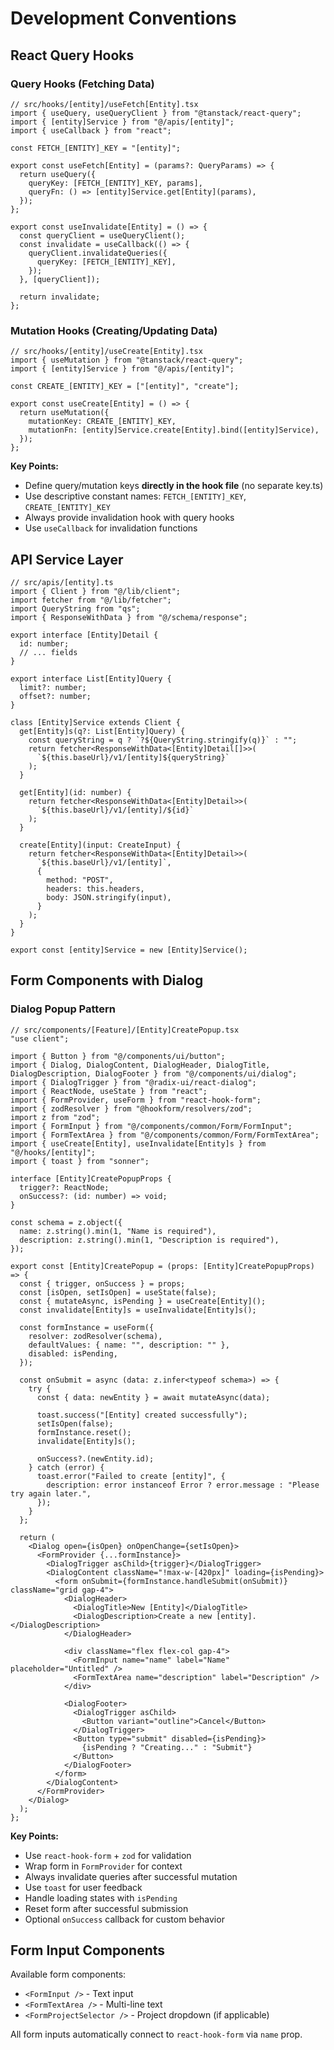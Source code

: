 # Development Conventions

## React Query Hooks

### Query Hooks (Fetching Data)
```tsx
// src/hooks/[entity]/useFetch[Entity].tsx
import { useQuery, useQueryClient } from "@tanstack/react-query";
import { [entity]Service } from "@/apis/[entity]";
import { useCallback } from "react";

const FETCH_[ENTITY]_KEY = "[entity]";

export const useFetch[Entity] = (params?: QueryParams) => {
  return useQuery({
    queryKey: [FETCH_[ENTITY]_KEY, params],
    queryFn: () => [entity]Service.get[Entity](params),
  });
};

export const useInvalidate[Entity] = () => {
  const queryClient = useQueryClient();
  const invalidate = useCallback(() => {
    queryClient.invalidateQueries({
      queryKey: [FETCH_[ENTITY]_KEY],
    });
  }, [queryClient]);

  return invalidate;
};
```

### Mutation Hooks (Creating/Updating Data)
```tsx
// src/hooks/[entity]/useCreate[Entity].tsx
import { useMutation } from "@tanstack/react-query";
import { [entity]Service } from "@/apis/[entity]";

const CREATE_[ENTITY]_KEY = ["[entity]", "create"];

export const useCreate[Entity] = () => {
  return useMutation({
    mutationKey: CREATE_[ENTITY]_KEY,
    mutationFn: [entity]Service.create[Entity].bind([entity]Service),
  });
};
```

**Key Points:**
- Define query/mutation keys **directly in the hook file** (no separate key.ts)
- Use descriptive constant names: `FETCH_[ENTITY]_KEY`, `CREATE_[ENTITY]_KEY`
- Always provide invalidation hook with query hooks
- Use `useCallback` for invalidation functions

## API Service Layer

```tsx
// src/apis/[entity].ts
import { Client } from "@/lib/client";
import fetcher from "@/lib/fetcher";
import QueryString from "qs";
import { ResponseWithData } from "@/schema/response";

export interface [Entity]Detail {
  id: number;
  // ... fields
}

export interface List[Entity]Query {
  limit?: number;
  offset?: number;
}

class [Entity]Service extends Client {
  get[Entity]s(q?: List[Entity]Query) {
    const queryString = q ? `?${QueryString.stringify(q)}` : "";
    return fetcher<ResponseWithData<[Entity]Detail[]>>(
      `${this.baseUrl}/v1/[entity]${queryString}`
    );
  }

  get[Entity](id: number) {
    return fetcher<ResponseWithData<[Entity]Detail>>(
      `${this.baseUrl}/v1/[entity]/${id}`
    );
  }

  create[Entity](input: CreateInput) {
    return fetcher<ResponseWithData<[Entity]Detail>>(
      `${this.baseUrl}/v1/[entity]`,
      {
        method: "POST",
        headers: this.headers,
        body: JSON.stringify(input),
      }
    );
  }
}

export const [entity]Service = new [Entity]Service();
```

## Form Components with Dialog

### Dialog Popup Pattern
```tsx
// src/components/[Feature]/[Entity]CreatePopup.tsx
"use client";

import { Button } from "@/components/ui/button";
import { Dialog, DialogContent, DialogHeader, DialogTitle, DialogDescription, DialogFooter } from "@/components/ui/dialog";
import { DialogTrigger } from "@radix-ui/react-dialog";
import { ReactNode, useState } from "react";
import { FormProvider, useForm } from "react-hook-form";
import { zodResolver } from "@hookform/resolvers/zod";
import z from "zod";
import { FormInput } from "@/components/common/Form/FormInput";
import { FormTextArea } from "@/components/common/Form/FormTextArea";
import { useCreate[Entity], useInvalidate[Entity]s } from "@/hooks/[entity]";
import { toast } from "sonner";

interface [Entity]CreatePopupProps {
  trigger?: ReactNode;
  onSuccess?: (id: number) => void;
}

const schema = z.object({
  name: z.string().min(1, "Name is required"),
  description: z.string().min(1, "Description is required"),
});

export const [Entity]CreatePopup = (props: [Entity]CreatePopupProps) => {
  const { trigger, onSuccess } = props;
  const [isOpen, setIsOpen] = useState(false);
  const { mutateAsync, isPending } = useCreate[Entity]();
  const invalidate[Entity]s = useInvalidate[Entity]s();

  const formInstance = useForm({
    resolver: zodResolver(schema),
    defaultValues: { name: "", description: "" },
    disabled: isPending,
  });

  const onSubmit = async (data: z.infer<typeof schema>) => {
    try {
      const { data: newEntity } = await mutateAsync(data);

      toast.success("[Entity] created successfully");
      setIsOpen(false);
      formInstance.reset();
      invalidate[Entity]s();

      onSuccess?.(newEntity.id);
    } catch (error) {
      toast.error("Failed to create [entity]", {
        description: error instanceof Error ? error.message : "Please try again later.",
      });
    }
  };

  return (
    <Dialog open={isOpen} onOpenChange={setIsOpen}>
      <FormProvider {...formInstance}>
        <DialogTrigger asChild>{trigger}</DialogTrigger>
        <DialogContent className="!max-w-[420px]" loading={isPending}>
          <form onSubmit={formInstance.handleSubmit(onSubmit)} className="grid gap-4">
            <DialogHeader>
              <DialogTitle>New [Entity]</DialogTitle>
              <DialogDescription>Create a new [entity].</DialogDescription>
            </DialogHeader>

            <div className="flex flex-col gap-4">
              <FormInput name="name" label="Name" placeholder="Untitled" />
              <FormTextArea name="description" label="Description" />
            </div>

            <DialogFooter>
              <DialogTrigger asChild>
                <Button variant="outline">Cancel</Button>
              </DialogTrigger>
              <Button type="submit" disabled={isPending}>
                {isPending ? "Creating..." : "Submit"}
              </Button>
            </DialogFooter>
          </form>
        </DialogContent>
      </FormProvider>
    </Dialog>
  );
};
```

**Key Points:**
- Use `react-hook-form` + `zod` for validation
- Wrap form in `FormProvider` for context
- Always invalidate queries after successful mutation
- Use `toast` for user feedback
- Handle loading states with `isPending`
- Reset form after successful submission
- Optional `onSuccess` callback for custom behavior

## Form Input Components

Available form components:
- `<FormInput />` - Text input
- `<FormTextArea />` - Multi-line text
- `<FormProjectSelector />` - Project dropdown (if applicable)

All form inputs automatically connect to `react-hook-form` via `name` prop.